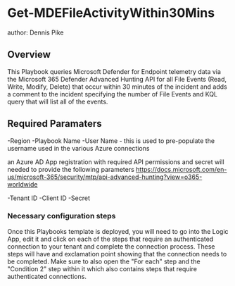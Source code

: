 # Get-MDEFileActivityWithin30Mins
author: Dennis Pike

## Overview
This Playbook queries Microsoft Defender for Endpoint telemetry data via the Microsoft 365 Defender Advanced Hunting API for all File Events (Read, Write, Modify, Delete) that occur within 30 minutes of the incident and adds a comment to the incident specifying the number of File Events and KQL query that will list all of the events.

## Required Paramaters
-Region
-Playbook Name
-User Name - this is used to pre-populate the username used in the various Azure connections 

an Azure AD App registration with required API permissions and secret will needed to provide the following parameters
https://docs.microsoft.com/en-us/microsoft-365/security/mtp/api-advanced-hunting?view=o365-worldwide

-Tenant ID
-Client ID
-Secret

### Necessary configuration steps

Once this Playbooks template is deployed, you will need to go into the Logic App, edit it and click on each of the steps that require an authenticated connection to your tenant and complete the connection process.  These steps will have and exclamation point showing that the connection needs to be completed.  Make sure to also open the "For each" step and the "Condition 2" step within it which also contains steps that require authenticated connections.

